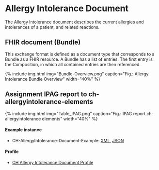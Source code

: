 # Allergy Intolerance Document

The Allergy Intolerance document describes the current allergies and intolerances of a patient, and related reactions.


## FHIR document (Bundle)
This exchange format is defined as a document type that corresponds to a Bundle as a FHIR resource. A Bundle has a list of entries. The first entry is the Composition, in which all contained entries are then referenced.

{% include img.html img="Bundle-Overview.png" caption="Fig.: Allergy Intolerance Bundle Overview" width="40%" %}


## Assignment IPAG report to ch-allergyintolerance-elements

{% include img.html img="Table_IPAG.png" caption="Fig.: IPAG report ch-allergyintolerance elements" width="40%" %}

#### Example instance
* CH-AllergyIntolerance-Document-Example: [XML](Bundle-ch-allergyintolerance-document-example.xml.html), [JSON](Bundle-ch-allergyintolerance-document-example.json.html)



#### Profile
* [CH Allergy Intolerance Document Profile](StructureDefinition-ch-allergyintolerance-document-epr.html)
